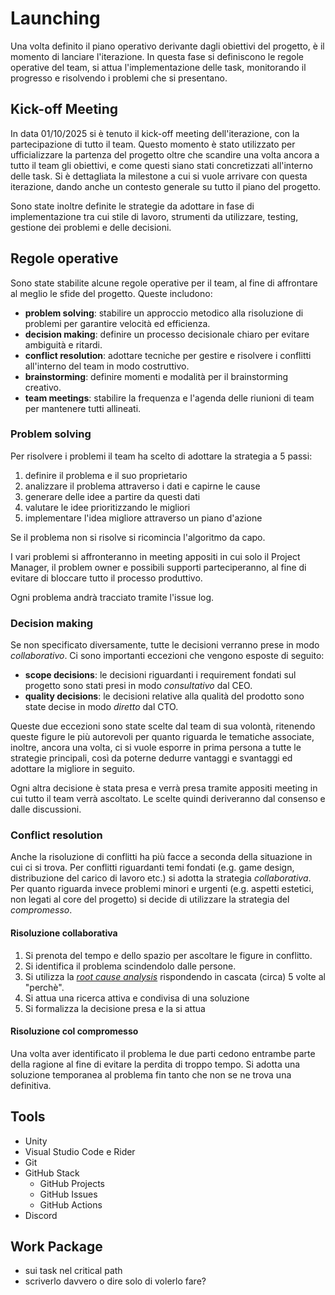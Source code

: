 # Launching

Una volta definito il piano operativo derivante dagli obiettivi del progetto, è il momento di lanciare l'iterazione. In questa fase si definiscono le regole operative del team, si attua l'implementazione delle task, monitorando il progresso e risolvendo i problemi che si presentano.

## Kick-off Meeting

In data 01/10/2025 si è tenuto il kick-off meeting dell'iterazione, con la partecipazione di tutto il team. Questo momento è stato utilizzato per ufficializzare la partenza del progetto oltre che scandire una volta ancora a tutto il team gli obiettivi, e come questi siano stati concretizzati all'interno delle task. Si è dettagliata la milestone a cui si vuole arrivare con questa iterazione, dando anche un contesto generale su tutto il piano del progetto.

Sono state inoltre definite le strategie da adottare in fase di implementazione tra cui stile di lavoro, strumenti da utilizzare, testing, gestione dei problemi e delle decisioni.

## Regole operative

Sono state stabilite alcune regole operative per il team, al fine di affrontare al meglio le sfide del progetto. Queste includono:

- **problem solving**: stabilire un approccio metodico alla risoluzione di problemi per garantire velocità ed efficienza.
- **decision making**: definire un processo decisionale chiaro per evitare ambiguità e ritardi.
- **conflict resolution**: adottare tecniche per gestire e risolvere i conflitti all'interno del team in modo costruttivo.
- **brainstorming**: definire momenti e modalità per il brainstorming creativo.
- **team meetings**: stabilire la frequenza e l'agenda delle riunioni di team per mantenere tutti allineati.

### Problem solving

Per risolvere i problemi il team ha scelto di adottare la strategia a 5 passi:

1. definire il problema e il suo proprietario
2. analizzare il problema attraverso i dati e capirne le cause
3. generare delle idee a partire da questi dati
4. valutare le idee prioritizzando le migliori
5. implementare l'idea migliore attraverso un piano d'azione

Se il problema non si risolve si ricomincia l'algoritmo da capo.

I vari problemi si affronteranno in meeting appositi in cui solo il Project Manager, il problem owner e possibili supporti parteciperanno, al fine di evitare di bloccare tutto il processo produttivo.

Ogni problema andrà tracciato tramite l'issue log.

### Decision making

Se non specificato diversamente, tutte le decisioni verranno prese in modo _collaborativo_. Ci sono importanti eccezioni che vengono esposte di seguito:

- **scope decisions**: le decisioni riguardanti i requirement fondati sul progetto sono stati presi in modo _consultativo_ dal CEO.
- **quality decisions**: le decisioni relative alla qualità del prodotto sono state decise in modo _diretto_ dal CTO.

Queste due eccezioni sono state scelte dal team di sua volontà, ritenendo queste figure le più autorevoli per quanto riguarda le tematiche associate, inoltre, ancora una volta, ci si vuole esporre in prima persona a tutte le strategie principali, così da poterne dedurre vantaggi e svantaggi ed adottare la migliore in seguito.

Ogni altra decisione è stata presa e verrà presa tramite appositi meeting in cui tutto il team verrà ascoltato. Le scelte quindi deriveranno dal consenso e dalle discussioni.

### Conflict resolution

Anche la risoluzione di conflitti ha più facce a seconda della situazione in cui ci si trova. Per conflitti riguardanti temi fondati (e.g. game design, distribuzione del carico di lavoro etc.) si adotta la strategia _collaborativa_. Per quanto riguarda invece problemi minori e urgenti (e.g. aspetti estetici, non legati al core del progetto) si decide di utilizzare la strategia del _compromesso_.

#### Risoluzione collaborativa

1. Si prenota del tempo e dello spazio per ascoltare le figure in conflitto.
2. Si identifica il problema scindendolo dalle persone.
3. Si utilizza la [_root cause analysis_](https://www.tableau.com/it-it/learn/articles/root-cause-analysis) rispondendo in cascata (circa) 5 volte al "perchè".
4. Si attua una ricerca attiva e condivisa di una soluzione
5. Si formalizza la decisione presa e la si attua

#### Risoluzione col compromesso

Una volta aver identificato il problema le due parti cedono entrambe parte della ragione al fine di evitare la perdita di troppo tempo. Si adotta una soluzione temporanea al problema fin tanto che non se ne trova una definitiva.

## Tools

- Unity
- Visual Studio Code e Rider
- Git
- GitHub Stack
  - GitHub Projects
  - GitHub Issues
  - GitHub Actions
- Discord

## Work Package

- sui task nel critical path
- scriverlo davvero o dire solo di volerlo fare?
